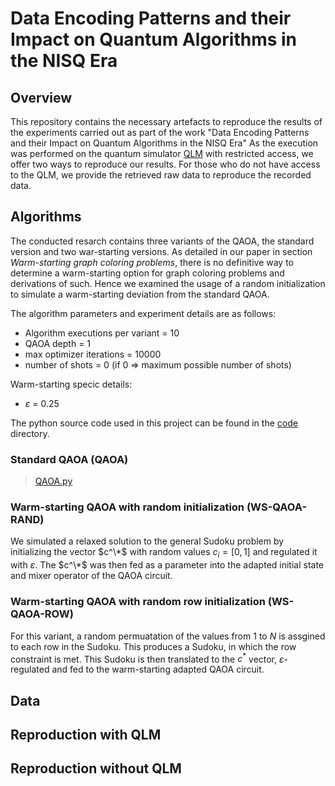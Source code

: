 # Data Encoding Patterns and their Impact on Quantum Algorithms in the NISQ Era

## Overview
This repository contains the necessary artefacts to reproduce the results of the experiments carried out as part of the work "Data Encoding Patterns and their Impact on Quantum Algorithms in the NISQ Era"
As the execution was performed on the quantum simulator [QLM](https://atos.net/en/solutions/quantum-learning-machine) with restricted access, we offer two ways to reproduce our results. For those who do not have access to the QLM, we provide the retrieved raw data to reproduce the recorded data.

## Algorithms
The conducted resarch contains three variants of the QAOA, the standard version and two war-starting versions.
As detailed in our paper in section *Warm-starting graph coloring problems*, there is no definitive way to determine a warm-starting option for graph coloring problems and derivations of such. 
Hence we examined the usage of a random initialization to simulate a warm-starting deviation from the standard QAOA.

The algorithm parameters and experiment details are as follows:

  * Algorithm executions per variant = $10$
  * QAOA depth = $1$
  * max optimizer iterations = $10000$
  * number of shots = $0$ (if $0$ => maximum possible number of shots)

Warm-starting specic details:
  * $\varepsilon$ = $0.25$

The python source code used in this project can be found in the [code](code) directory.

### Standard QAOA (QAOA)
> [QAOA.py](code/qaoa.py)

### Warm-starting QAOA with random initialization (WS-QAOA-RAND)
We simulated a relaxed solution to the general Sudoku problem by initializing the vector $c^\*$ with random values $c_i = [0,1]$ and regulated it with $\varepsilon$.
The $c^\*$ was then fed as a parameter into the adapted initial state and mixer operator of the QAOA circuit.

### Warm-starting QAOA with random row initialization (WS-QAOA-ROW)
For this variant, a random permuatation of the values from $1$ to $N$ is assgined to each row in the Sudoku. This produces a Sudoku, in which the row constraint is met.
This Sudoku is then translated to the $c^*$ vector, $\varepsilon$-regulated and fed to the warm-starting adapted QAOA circuit.


## Data

## Reproduction with QLM

## Reproduction without QLM
